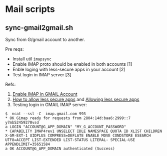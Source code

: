 # Mail scripts

## sync-gmail2gmail.sh

Sync from G/gmail account to another.

Pre reqs:
- Install util `imapsync`
- Enable IMAP proto should be enabled in both accounts [1]
- Enble loging with less-secure apps in your account [2]
- Test login in IMAP server [3]

Refs:
 1. [Enable IMAP in GMAIL Account](https://support.google.com/mail/answer/7126229?visit_id=1-636285916825620980-2983546906&hl=pt-BR&rd=1)
 2. [How to allow less secure apps](https://support.google.com/accounts/answer/6010255) and [Allowing less secure apps](https://myaccount.google.com/u/4/lesssecureapps?pageId=none&pli=1)
 3. Testing login in GMAIL IMAP server:

```
$  ncat --ssl -C  imap.gmail.com 993
* OK Gimap ready for requests from 2804:14d:baa6:2999::7 y7mb52459270vsd
a LOGIN "ACCOUNT@G_APP_DOMAIN" "MY_G_ACCOUNT_PASSWORD"
* CAPABILITY IMAP4rev1 UNSELECT IDLE NAMESPACE QUOTA ID XLIST CHILDREN X-GM-EXT-1 UIDPLUS COMPRESS=DEFLATE ENABLE MOVE CONDSTORE ESEARCH UTF8=ACCEPT LIST-EXTENDED LIST-STATUS LITERAL- SPECIAL-USE APPENDLIMIT=35651584
a OK ACCOUNT@G_APP_DOMAIN authenticated (Success)

```
